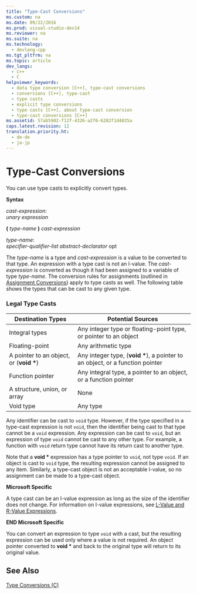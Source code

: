 ```yaml
---
title: "Type-Cast Conversions"
ms.custom: na
ms.date: 09/22/2016
ms.prod: visual-studio-dev14
ms.reviewer: na
ms.suite: na
ms.technology: 
  - devlang-cpp
ms.tgt_pltfrm: na
ms.topic: article
dev_langs: 
  - C++
  - C
helpviewer_keywords: 
  - data type conversion [C++], type-cast conversions
  - conversions [C++], type-cast
  - type casts
  - explicit type conversions
  - type casts [C++], about type-cast conversion
  - type-cast conversions [C++]
ms.assetid: 57ab5902-f12f-4326-a2f6-6282f1d4025a
caps.latest.revision: 12
translation.priority.ht: 
  - de-de
  - ja-jp
---
```

# Type-Cast Conversions
You can use type casts to explicitly convert types.  
  
 **Syntax**  
  
 *cast-expression*:  
 *unary expression*  
  
 **(**  *type-name*  **)**  *cast-expression*  
  
 *type-name*:  
 *specifier-qualifier-list abstract-declarator* opt  
  
 The *type-name* is a type and *cast-expression* is a value to be converted to that type. An expression with a type cast is not an l-value. The *cast-expression* is converted as though it had been assigned to a variable of type *type-name*. The conversion rules for assignments (outlined in [Assignment Conversions](../vs140/assignment-conversions.md)) apply to type casts as well. The following table shows the types that can be cast to any given type.  
  
### Legal Type Casts  
  
|Destination Types|Potential Sources|  
|-----------------------|-----------------------|  
|Integral types|Any integer type or floating-point type, or pointer to an object|  
|Floating-point|Any arithmetic type|  
|A pointer to an object, or (**void \***)|Any integer type, (**void \***), a pointer to an object, or a function pointer|  
|Function pointer|Any integral type, a pointer to an object, or a function pointer|  
|A structure, union, or array|None|  
|Void type|Any type|  
  
 Any identifier can be cast to `void` type. However, if the type specified in a type-cast expression is not `void`, then the identifier being cast to that type cannot be a `void` expression. Any expression can be cast to `void`, but an expression of type `void` cannot be cast to any other type. For example, a function with `void` return type cannot have its return cast to another type.  
  
 Note that a **void \*** expression has a type pointer to `void`, not type `void`. If an object is cast to `void` type, the resulting expression cannot be assigned to any item. Similarly, a type-cast object is not an acceptable l-value, so no assignment can be made to a type-cast object.  
  
 **Microsoft Specific**  
  
 A type cast can be an l-value expression as long as the size of the identifier does not change. For information on l-value expressions, see [L-Value and R-Value Expressions](../vs140/l-value-and-r-value-expressions.md).  
  
 **END Microsoft Specific**  
  
 You can convert an expression to type `void` with a cast, but the resulting expression can be used only where a value is not required. An object pointer converted to **void \*** and back to the original type will return to its original value.  
  
## See Also  
 [Type Conversions (C)](../vs140/type-conversions--c-.md)